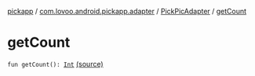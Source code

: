 [pickapp](../../index.md) / [com.lovoo.android.pickapp.adapter](../index.md) / [PickPicAdapter](index.md) / [getCount](./get-count.md)

# getCount

`fun getCount(): `[`Int`](https://kotlinlang.org/api/latest/jvm/stdlib/kotlin/-int/index.html) [(source)](https://github.com/lovoo/android-pickpic/blob/master/pickapp/pickapp/src/main/kotlin/com/lovoo/android/pickapp/adapter/PickPicAdapter.kt#L42)